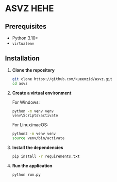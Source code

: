 # ASVZ HEHE

## Prerequisites

- Python 3.10+
- `virtualenv`

## Installation

1. **Clone the repository**
   
    ```bash
    git clone https://github.com/kueenzid/asvz.git
    cd asvz
    ```

2. **Create a virtual environment**

    For Windows:
    ```bash
    python -m venv venv
    venv\Scripts\activate
    ```

    For Linux/macOS:
    ```bash
    python3 -m venv venv
    source venv/bin/activate
    ```

3. **Install the dependencies**
    ```bash
    pip install -r requirements.txt
    ```

4. **Run the application**
    ```bash
    python run.py
    ```